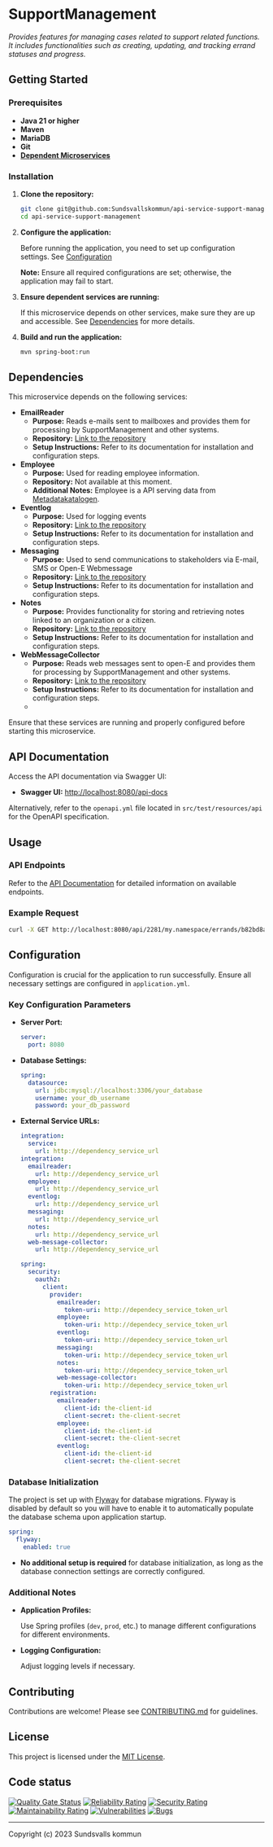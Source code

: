 # SupportManagement

_Provides features for managing cases related to support related functions. It includes functionalities such as creating, updating, and tracking errand statuses and progress._

## Getting Started

### Prerequisites

- **Java 21 or higher**
- **Maven**
- **MariaDB**
- **Git**
- **[Dependent Microservices](#dependencies)**

### Installation

1. **Clone the repository:**

   ```bash
   git clone git@github.com:Sundsvallskommun/api-service-support-management.git
   cd api-service-support-management
   ```
2. **Configure the application:**

   Before running the application, you need to set up configuration settings.
   See [Configuration](#Configuration)

   **Note:** Ensure all required configurations are set; otherwise, the application may fail to start.

3. **Ensure dependent services are running:**

   If this microservice depends on other services, make sure they are up and accessible. See [Dependencies](#dependencies) for more details.

4. **Build and run the application:**

   ```bash
   mvn spring-boot:run
   ```

## Dependencies

This microservice depends on the following services:

- **EmailReader**
  - **Purpose:** Reads e-mails sent to mailboxes and provides them for processing by SupportManagement and other systems.
  - **Repository:** [Link to the repository](https://github.com/Sundsvallskommun/api-service-email-reader)
  - **Setup Instructions:** Refer to its documentation for installation and configuration steps.
- **Employee**
  - **Purpose:** Used for reading employee information.
  - **Repository:** Not available at this moment.
  - **Additional Notes:** Employee is a API serving data from [Metadatakatalogen](https://utveckling.sundsvall.se/digital-infrastruktur/metakatalogen).
- **Eventlog**
  - **Purpose:** Used for logging events
  - **Repository:** [Link to the repository](https://github.com/Sundsvallskommun/api-service-eventlog)
  - **Setup Instructions:** Refer to its documentation for installation and configuration steps.
- **Messaging**
  - **Purpose:** Used to send communications to stakeholders via E-mail, SMS or Open-E Webmessage
  - **Repository:** [Link to the repository](https://github.com/Sundsvallskommun/api-service-messaging)
  - **Setup Instructions:** Refer to its documentation for installation and configuration steps.
- **Notes**
  - **Purpose:** Provides functionality for storing and retrieving notes linked to an organization or a citizen.
  - **Repository:** [Link to the repository](https://github.com/Sundsvallskommun/api-service-notes)
  - **Setup Instructions:** Refer to its documentation for installation and configuration steps.
- **WebMessageCollector**
  - **Purpose:** Reads web messages sent to open-E and provides them for processing by SupportManagement and other systems.
  - **Repository:** [Link to the repository](https://github.com/Sundsvallskommun/api-service-web-message-collector)
  - **Setup Instructions:** Refer to its documentation for installation and configuration steps.
  - 

Ensure that these services are running and properly configured before starting this microservice.

## API Documentation

Access the API documentation via Swagger UI:

- **Swagger UI:** [http://localhost:8080/api-docs](http://localhost:8080/api-docs)

Alternatively, refer to the `openapi.yml` file located in `src/test/resources/api` for the OpenAPI specification.

## Usage

### API Endpoints

Refer to the [API Documentation](#api-documentation) for detailed information on available endpoints.

### Example Request

```bash
curl -X GET http://localhost:8080/api/2281/my.namespace/errands/b82bd8ac-1507-4d9a-958d-369261eecc15/communication
```

## Configuration

Configuration is crucial for the application to run successfully. Ensure all necessary settings are configured in `application.yml`.

### Key Configuration Parameters

- **Server Port:**

  ```yaml
  server:
    port: 8080
  ```
- **Database Settings:**

  ```yaml
  spring:
    datasource:
      url: jdbc:mysql://localhost:3306/your_database
      username: your_db_username
      password: your_db_password
  ```
- **External Service URLs:**

  ```yaml
  integration:
    service:
      url: http://dependency_service_url
  integration:
    emailreader:
      url: http://dependency_service_url
    employee:
      url: http://dependency_service_url
    eventlog:
      url: http://dependency_service_url
    messaging:
      url: http://dependency_service_url
    notes:
      url: http://dependency_service_url
    web-message-collector:
      url: http://dependency_service_url

  spring:
    security:
      oauth2:
        client:
          provider:
            emailreader:
              token-uri: http://dependecy_service_token_url
            employee:
              token-uri: http://dependecy_service_token_url
            eventlog:
              token-uri: http://dependecy_service_token_url
            messaging:
              token-uri: http://dependecy_service_token_url
            notes:
              token-uri: http://dependecy_service_token_url
            web-message-collector:
              token-uri: http://dependecy_service_token_url
          registration:
            emailreader:
              client-id: the-client-id
              client-secret: the-client-secret
            employee:
              client-id: the-client-id
              client-secret: the-client-secret
            eventlog:
              client-id: the-client-id
              client-secret: the-client-secret
  ```

### Database Initialization

The project is set up with [Flyway](https://github.com/flyway/flyway) for database migrations. Flyway is disabled by default so you will have to enable it to automatically populate the database schema upon application startup.

```yaml
spring:
  flyway:
    enabled: true
```

- **No additional setup is required** for database initialization, as long as the database connection settings are correctly configured.

### Additional Notes

- **Application Profiles:**

  Use Spring profiles (`dev`, `prod`, etc.) to manage different configurations for different environments.

- **Logging Configuration:**

  Adjust logging levels if necessary.

## Contributing

Contributions are welcome! Please see [CONTRIBUTING.md](https://github.com/Sundsvallskommun/.github/blob/main/.github/CONTRIBUTING.md) for guidelines.

## License

This project is licensed under the [MIT License](LICENSE).

## Code status

[![Quality Gate Status](https://sonarcloud.io/api/project_badges/measure?project=Sundsvallskommun_api-service-support-management&metric=alert_status)](https://sonarcloud.io/summary/overall?id=Sundsvallskommun_api-service-support-management)
[![Reliability Rating](https://sonarcloud.io/api/project_badges/measure?project=Sundsvallskommun_api-service-support-management&metric=reliability_rating)](https://sonarcloud.io/summary/overall?id=Sundsvallskommun_api-service-support-management)
[![Security Rating](https://sonarcloud.io/api/project_badges/measure?project=Sundsvallskommun_api-service-support-management&metric=security_rating)](https://sonarcloud.io/summary/overall?id=Sundsvallskommun_api-service-support-management)
[![Maintainability Rating](https://sonarcloud.io/api/project_badges/measure?project=Sundsvallskommun_api-service-support-management&metric=sqale_rating)](https://sonarcloud.io/summary/overall?id=Sundsvallskommun_api-service-support-management)
[![Vulnerabilities](https://sonarcloud.io/api/project_badges/measure?project=Sundsvallskommun_api-service-support-management&metric=vulnerabilities)](https://sonarcloud.io/summary/overall?id=Sundsvallskommun_api-service-support-management)
[![Bugs](https://sonarcloud.io/api/project_badges/measure?project=Sundsvallskommun_api-service-support-management&metric=bugs)](https://sonarcloud.io/summary/overall?id=Sundsvallskommun_api-service-support-management)

---

Copyright (c) 2023 Sundsvalls kommun
